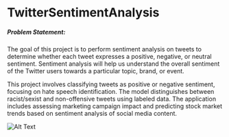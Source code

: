 # TwitterSentimentAnalysis
##### Problem Statement:

The goal of this project is to perform sentiment analysis on tweets to determine whether each tweet expresses a positive, negative, or neutral sentiment. Sentiment analysis will help us understand the overall sentiment of the Twitter users towards a particular topic, brand, or event.

This project involves classifying tweets as positive or negative sentiment, focusing on hate speech identification. The model distinguishes between racist/sexist and non-offensive tweets using labeled data. The application includes assessing marketing campaign impact and predicting stock market trends based on sentiment analysis of social media content.

![Alt Text](image_url)
